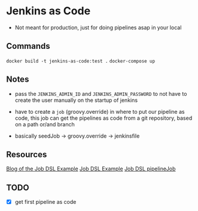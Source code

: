 # Jenkins as Code

* Not meant for production, just for doing pipelines asap in your local

## Commands

`docker build -t jenkins-as-code:test .`
`docker-compose up`

## Notes

* pass the `JENKINS_ADMIN_ID` and `JENKINS_ADMIN_PASSWORD` to not have to create the user manually on the startup of jenkins

* have to create a `job` (groovy.override) in where to put our pipeline as code, this job can get the pipelines as code from a git repository, based on a path or/and branch

* basically seedJob -> groovy.override -> jenkinsfile

## Resources

[Blog of the Job DSL Example](https://remy-dewolf.medium.com/our-journey-to-continuous-delivery-chapter-3-automate-your-configuration-with-jenkins-dsl-1ff14d7de4c4)
[Job DSL Example](https://github.com/Ticketfly/jenkins-docker-examples/tree/master/02-job-dsl)
[Job DSL pipelineJob](https://jenkinsci.github.io/job-dsl-plugin/#path/pipelineJob-definition-cpsScm)

## TODO

- [x] get first pipeline as code
